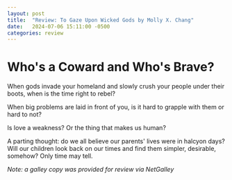 ```yaml
---
layout: post
title:  "Review: To Gaze Upon Wicked Gods by Molly X. Chang"
date:   2024-07-06 15:11:00 -0500
categories: review
---
```


# Who's a Coward and Who's Brave?

When gods invade your homeland and slowly crush your people under their boots, when is the time right to rebel?

When big problems are laid in front of you, is it hard to grapple with them or hard to not? 

Is love a weakness? Or the thing that makes us human?

A parting thought: do we all believe our parents' lives were in halcyon days? Will our children look back on our times and find them simpler, desirable, somehow? Only time may tell.

*Note: a galley copy was provided for review via NetGalley*
